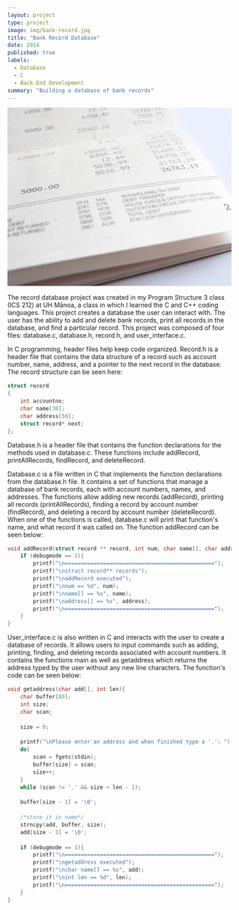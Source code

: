 ```yaml
---
layout: project
type: project
image: img/bank-record.jpg
title: "Bank Record Database"
date: 2014
published: true
labels:
  - Database
  - C
  - Back-End Development
summary: "Building a database of bank records"
---
```


<div class="text-center p-4">
  <img width="600px" img height = "400px" class="rounded float-start pe-4" src="../img/bank-record.jpg">
</div>

The record database project was created in my Program Structure 3 class (ICS 212) at UH Mānoa, a class in which I learned the C and C++ coding languages. This project creates a database the user can interact with. The user has the ability to add and delete bank records, print all records in the database, and find a particular record. This project was composed of four files: database.c, database.h, record.h, and user_interface.c. 

In C programming, header files help keep code organized. Record.h is a header file that contains the data structure of a record such as account number, name, address, and a pointer to the next record in the database. The record structure can be seen here:

```cpp
struct record
{
    int accountno;
    char name[30];
    char address[50];
    struct record* next;
};
```

Database.h is a header file that contains the function declarations for the methods used in database.c. These functions include addRecord, printAllRecords, findRecord, and deleteRecord.

Database.c is a file written in C that implements the function declarations from the database.h file. It contains a set of functions that manage a database of bank records, each with account numbers, names, and addresses. The functions allow adding new records (addRecord), printing all records (printAllRecords), finding a record by account number (findRecord), and deleting a record by account number (deleteRecord). When one of the functions is called, database.c will print that function's name, and what record it was called on. The function addRecord can be seen below: 

```cpp
void addRecord(struct record ** record, int num, char name[], char address[]){
    if (debugmode == 1){
        printf("\n===============================================");
        printf("\nstruct record** records");
        printf("\naddRecord executed");
        printf("\nnum == %d", num);
        printf("\nname[] == %s", name);
        printf("\naddress[] == %s", address);
        printf("\n===============================================");
    }
}
```

User_interface.c is also written in C and interacts with the user to create a database of records. It allows users to input commands such as adding, printing, finding, and deleting records associated with account numbers. It contains the functions main as well as getaddress which returns the address typed by the user without any new line characters. The function's code can be seen below:

```cpp
void getaddress(char add[], int len){
    char buffer[80];
    int size;
    char scan;

    size = 0;

    printf("\nPlease enter an address and when finished type a '.': ");
    do{
        scan = fgetc(stdin);
        buffer[size] = scan;
        size++;
    }
    while (scan != '.' && size < len - 1);

    buffer[size - 1] = '\0';

    /*store it in name*/
    strncpy(add, buffer, size);
    add[size - 1] = '\0';

    if (debugmode == 1){
        printf("\n===============================================");
        printf("\ngetaddress executed");
        printf("\nchar name[] == %s", add);
        printf("\nint len == %d", len);
        printf("\n===============================================");
    }
}
```



